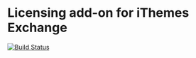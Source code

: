 # Licensing add-on for iThemes Exchange

[![Build Status](https://magnum.travis-ci.com/iron-bound-designs/exchange-addon-licensing.svg?token=pfFazQh7W5eMQVveDHSd&branch=master)](https://magnum.travis-ci.com/iron-bound-designs/exchange-addon-licensing)